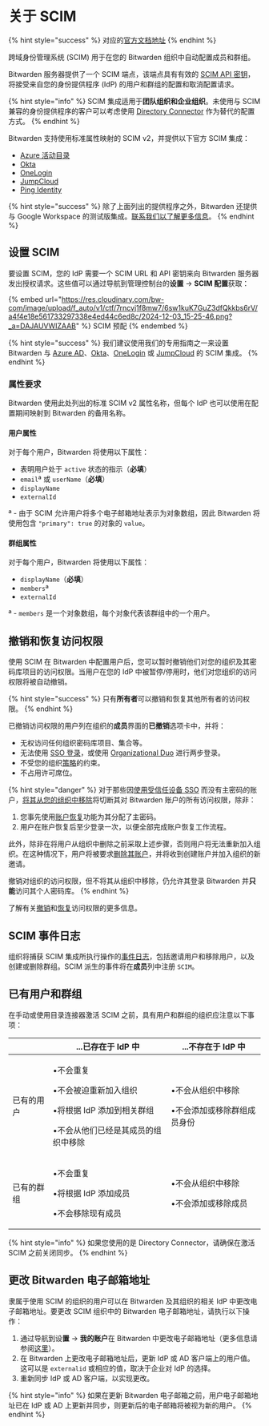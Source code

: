 # 关于 SCIM

{% hint style="success" %}
对应的[官方文档地址](https://bitwarden.com/help/about-scim/)
{% endhint %}

跨域身份管理系统 (SCIM) 用于在您的 Bitwarden 组织中自动配置成员和群组。

Bitwarden 服务器提供了一个 SCIM 端点，该端点具有有效的 [SCIM API 密钥](about-scim.md#setting-up-scim)，将接受来自您的身份提供程序 (IdP) 的用户和群组的配置和取消配置请求。

{% hint style="info" %}
SCIM 集成适用于**团队组织和企业组织**。未使用与 SCIM 兼容的身份提供程序的客户可以考虑使用 [Directory Connector](../directory-connector/directory-connector-cli.md) 作为替代的配置方式。
{% endhint %}

Bitwarden 支持使用标准属性映射的 SCIM v2，并提供以下官方 SCIM 集成：

* [Azure 活动目录](microsoft-entra-id-scim-integration.md)
* [Okta](okta-scim-integration.md)
* [OneLogin](onelogin-scim-integration.md)
* [JumpCloud](jumpcloud-scim-integration.md)
* [Ping Identity](../../login-with-sso/implementation-guides/ping-identity-saml-implementation.md)

{% hint style="success" %}
除了上面列出的提供程序之外，Bitwarden 还提供与 Google Workspace 的测试版集成。[联系我们以了解更多信息](https://bitwarden.com/contact/)。
{% endhint %}

## 设置 SCIM <a href="#setting-up-scim" id="setting-up-scim"></a>

要设置 SCIM，您的 IdP 需要一个 SCIM URL 和 API 密钥来向 Bitwarden 服务器发出授权请求。这些值可以通过导航到管理控制台的**设置** → **SCIM 配置**获取：

{% embed url="https://res.cloudinary.com/bw-com/image/upload/f_auto/v1/ctf/7rncvj1f8mw7/6sw1kuK7GuZ3dfQkkbs6rV/a4f4e18e561733297338e4ed44c6ed8c/2024-12-03_15-25-46.png?_a=DAJAUVWIZAAB" %}
SCIM 预配
{% endembed %}

{% hint style="success" %}
我们建议使用我们的专用指南之一来设置 Bitwarden 与 [Azure AD](microsoft-entra-id-scim-integration.md)、[Okta](okta-scim-integration.md)、[OneLogin](onelogin-scim-integration.md) 或 [JumpCloud](jumpcloud-scim-integration.md) 的 SCIM 集成。
{% endhint %}

### 属性要求 <a href="#required-attributes" id="required-attributes"></a>

Bitwarden 使用此处列出的标准 SCIM v2 属性名称，但每个 IdP 也可以使用在配置期间映射到 Bitwarden 的备用名称。

#### 用户属性 <a href="#user-attributes" id="user-attributes"></a>

对于每个用户，Bitwarden 将使用以下属性：

* 表明用户处于 `active` 状态的指示（**必填**）
* `email`ª 或 `userName`（**必填**）
* `displayName`
* `externalId`

ª - 由于 SCIM 允许用户将多个电子邮箱地址表示为对象数组，因此 Bitwarden 将使用包含 `"primary": true` 的对象的 `value`。

#### 群组属性 <a href="#group-attributes" id="group-attributes"></a>

对于每个用户，Bitwarden 将使用以下属性：

* `displayName`（**必填**）
* `members`ª
* `externalId`

ª - `members` 是一个对象数组，每个对象代表该群组中的一个用户。

## 撤销和恢复访问权限 <a href="#revoking-and-restoring-access" id="revoking-and-restoring-access"></a>

使用 SCIM 在 Bitwarden 中配置用户后，您可以暂时撤销他们对您的组织及其密码库项目的访问权限。当用户在您的 IdP 中被暂停/停用时，他们对您组织的访问权限将被自动撤销。

{% hint style="success" %}
只有**所有者**可以撤销和恢复其他所有者的访问权限。
{% endhint %}

已撤销访问权限的用户列在组织的**成员**界面的**已撤销**选项卡中，并将：

* 无权访问任何组织密码库项目、集合等。
* 无法使用 [SSO 登录](../../../account/log-in-and-unlock/using-single-sign-on/using-login-with-sso.md)，或使用 [Organizational Duo](../../../account/two-step-login/setup-guides/two-step-login-via-duo.md) 进行两步登录。
* 不受您的组织[策略](../../manage-shared-items/enterprise-policies.md)的约束。
* 不占用许可席位。

{% hint style="danger" %}
对于那些因[使用受信任设备 SSO](../../login-with-sso/trusted-devices/about-trusted-devices.md) 而没有主密码的账户，[将其从您的组织中移除](../user-management.md#offboard-users)将切断其对 Bitwarden 账户的所有访问权限，除非：

1. 您事先使用[账户恢复](../account-recovery.md)功能为其分配了主密码。
2. 用户在账户恢复后至少登录一次，以便全部完成账户恢复工作流程。&#x20;

此外，除非在将用户从组织中删除之前采取上述步骤，否则用户将无法重新加入组织。在这种情况下，用户将被要求[删除其账户](../../../plans-and-pricing/delete-an-account-or-organization.md#delete-your-personal-account)，并将收到创建账户并加入组织的新邀请。

撤销对组织的访问权限，但不将其从组织中移除，仍允许其登录 Bitwarden 并**只能**访问其个人密码库。
{% endhint %}

了解有关[撤销](../user-management.md#revoke-access)和[恢复](../user-management.md#restore-access)访问权限的更多信息。

## SCIM 事件日志 <a href="#scim-events" id="scim-events"></a>

组织将捕获 SCIM 集成所执行操作的[事件日志](../../reporting/event-logs.md)，包括邀请用户和移除用户，以及创建或删除群组。SCIM 派生的事件将在**成员**列中注册 `SCIM`。

## 已有用户和群组 <a href="#pre-existing-users-and-groups" id="pre-existing-users-and-groups"></a>

在手动或使用目录连接器激活 SCIM 之前，具有用户和群组的组织应注意以下事项：

|       | ...已存在于 IdP 中                                                                  | ...不存在于 IdP 中                         |
| ----- | ------------------------------------------------------------------------------ | ------------------------------------- |
| 已有的用户 | <p>•不会重复</p><p>•不会被迫重新加入组织</p><p>•将根据 IdP 添加到相关群组</p><p>•不会从他们已经是其成员的组织中移除</p> | <p>•不会从组织中移除</p><p>•不会添加或移除群组成员身份</p> |
| 已有的群组 | <p>•不会重复</p><p>•将根据 IdP 添加成员</p><p>•不会移除现有成员</p>                               | <p>•不会从组织中移除</p><p>•不会添加或移除成员</p>     |

{% hint style="info" %}
如果您使用的是 Directory Connector，请确保在激活 SCIM 之前关闭同步。
{% endhint %}

## 更改 Bitwarden 电子邮箱地址 <a href="#changing-bitwarden-email-address" id="changing-bitwarden-email-address"></a>

隶属于使用 SCIM 的组织的用户可以在 Bitwarden 及其组织的相关 IdP 中更改电子邮箱地址。要更改 SCIM 组织中的 Bitwarden 电子邮箱地址，请执行以下操作：

1. 通过导航到设**置** → **我的账户**在 Bitwarden 中更改电子邮箱地址（更多信息请参阅[这里](../../../your-vault/general-faqs.md#q-how-do-i-change-my-email-address)）。
2. 在 Bitwarden 上更改电子邮箱地址后，更新 IdP 或 AD 客户端上的用户值。这可以是 `externalid` 或相应的值，取决于企业对 IdP 的选择。
3. 重新同步 IdP 或 AD 客户端，以实现更改。

{% hint style="info" %}
如果在更新 Bitwarden 电子邮箱之前，用户电子邮箱地址已在 IdP 或 AD 上更新并同步，则更新后的电子邮箱将被视为新的用户。
{% endhint %}
